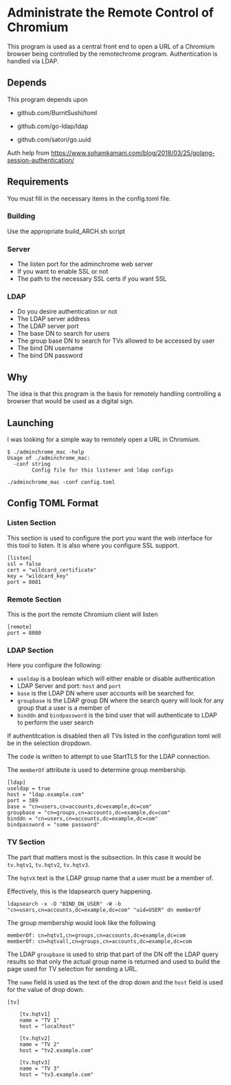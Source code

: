 # Administrate the Remote Control of Chromium

This program is used as a central front end to open a URL of a Chromium browser being controlled by the remotechrome program.  Authentication is handled via LDAP.

## Depends

This program depends upon

* github.com/BurntSushi/toml

* github.com/go-ldap/ldap

* github.com/satori/go.uuid

Auth help from https://www.sohamkamani.com/blog/2018/03/25/golang-session-authentication/

## Requirements

You must fill in the necessary items in the config.toml file.

### Building

Use the appropriate build_ARCH.sh script

### Server

* The listen port for the adminchrome web server
* If you want to enable SSL or not
* The path to the necessary SSL certs if you want SSL

### LDAP

* Do you desire authentication or not
* The LDAP server address
* The LDAP server port
* The base DN to search for users
* The group base DN to search for TVs allowed to be accessed by user
* The bind DN username
* The bind DN password

## Why

The idea is that this program is the basis for remotely handling controlling a browser that would be used as a digital sign.

## Launching

I was looking for a simple way to remotely open a URL in Chromium. 

```shell
$ ./adminchrome_mac -help
Usage of ./adminchrome_mac:
  -conf string
        Config file for this listener and ldap configs
```

```shell
./adminchrome_mac -conf config.toml
```

## Config TOML Format

### Listen Section

This section is used to configure the port you want the web interface for this tool to listen.  It is also where you configure SSL support.

```shell
[listen]
ssl = false
cert = "wildcard_certificate"
key = "wildcard_key"
port = 8081
```

### Remote Section

This is the port the remote Chromium client will listen

```shell
[remote]
port = 8080
```

### LDAP Section

Here you configure the following:

* `useldap` is a boolean which will either enable or disable authentication
* LDAP Server and port: `host` and `port`
* `base` is the LDAP DN where user accounts will be searched for.
* `groupbase` is the LDAP group DN where the search query will look for any group that a user is a member of
* `binddn` and `bindpassword` is the bind user that will authenticate to LDAP to perform the user search

If authentitcation is disabled then all TVs listed in the configuration toml will be in the selection dropdown.

The code is written to attempt to use StartTLS for the LDAP connection.

The `memberOf` attribute is used to determine group membership.

```shell
[ldap]
useldap = true
host = "ldap.example.com"
port = 389
base = "cn=users,cn=accounts,dc=example,dc=com"
groupbase = "cn=groups,cn=accounts,dc=example,dc=com"
binddn = "cn=users,cn=accounts,dc=example,dc=com"
bindpassword = "some password"
```

### TV Section

The part that matters most is the subsection.  In this case it would be `tv.hqtv1`, `tv.hqtv2`, `tv.hqtv3`.

The `hqtvX` text is the LDAP group name that a user must be a member of.

Effectively, this is the ldapsearch query happening.

```shell
ldapsearch -x -D "BIND_DN_USER" -W -b "cn=users,cn=accounts,dc=example,dc=com" "uid=USER" dn memberOf
```

The group membership would look like the following

```shell
memberOf: cn=hqtv1,cn=groups,cn=accounts,dc=example,dc=com
memberOf: cn=hqtvall,cn=groups,cn=accounts,dc=example,dc=com
```

The LDAP `groupbase` is used to strip that part of the DN off the LDAP query results so that only the actual group name is returned and used to build the page used for TV selection for sending a URL.

The `name` field is used as the text of the drop down and the `host` field is used for the value of drop down.

```shell
[tv]

	[tv.hqtv1]
	name = "TV 1"
	host = "localhost"

	[tv.hqtv2]
	name = "TV 2"
	host = "tv2.example.com"

	[tv.hqtv3]
	name = "TV 3"
	host = "tv3.example.com"
```
